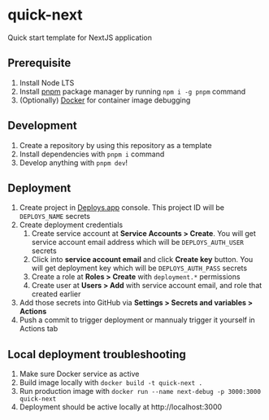 quick-next
===

Quick start template for NextJS application

Prerequisite
---

1. Install Node LTS
2. Install [pnpm](https://pnpm.io) package manager by running `npm i -g pnpm` command
3. (Optionally) [Docker](https://docker.com) for container image debugging

Development
---

1. Create a repository by using this repository as a template
2. Install dependencies with `pnpm i` command
3. Develop anything with `pnpm dev`!

Deployment
---

1. Create project in [Deploys.app](https://deploys.app) console. This project ID will be `DEPLOYS_NAME` secrets
2. Create deployment credentials
    1. Create service account at **Service Accounts > Create**. You will get service account email address which will be `DEPLOYS_AUTH_USER` secrets
    2. Click into **service account email** and click **Create key** button. You will get deployment key which will be `DEPLOYS_AUTH_PASS` secrets
    3. Create a role at **Roles > Create** with `deployment.*` permissions
    4. Create user at **Users > Add** with service account email, and role that created earlier
3. Add those secrets into GitHub via **Settings > Secrets and variables > Actions**
4. Push a commit to trigger deployment or mannualy trigger it yourself in Actions tab

Local deployment troubleshooting
---

1. Make sure Docker service as active
2. Build image locally with `docker build -t quick-next .`
3. Run production image with `docker run --name next-debug -p 3000:3000 quick-next`
4. Deployment should be active locally at http://localhost:3000

